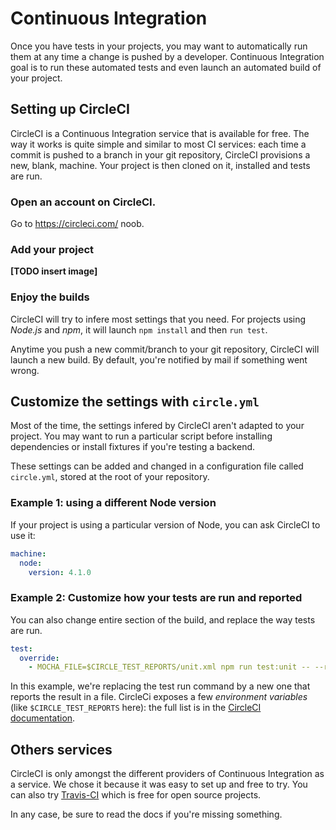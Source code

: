 # Continuous Integration

Once you have tests in your projects, you may want to automatically run them at any time a change is pushed by a developer. Continuous Integration goal is to run these automated tests and even launch an automated build of your project.

## Setting up CircleCI

CircleCI is a Continuous Integration service that is available for free. The way it works is quite simple and similar to most CI services: each time a commit is pushed to a branch in your git repository, CircleCI provisions a new, blank, machine. Your project is then cloned on it, installed and tests are run.

### Open an account on CircleCI.

Go to https://circleci.com/ noob.

### Add your project

**[TODO insert image]**

### Enjoy the builds

CircleCI will try to infere most settings that you need. For projects using *Node.js* and *npm*, it will launch `npm install` and then `run test`.

Anytime you push a new commit/branch to your git repository, CircleCI will launch a new build. By default, you're notified by mail if something went wrong.

## Customize the settings with `circle.yml`

Most of the time, the settings infered by CircleCI aren't adapted to your project. You may want to run a particular script before installing dependencies or install fixtures if you're testing a backend.  

These settings can be added and changed in a configuration file called `circle.yml`, stored at the root of your repository.

### Example 1: using a different Node version

If your project is using a particular version of Node, you can ask CircleCI to use it:

```yaml
machine:
  node:
    version: 4.1.0
```

### Example 2: Customize how your tests are run and reported

You can also change entire section of the build, and replace the way tests are run.

```yaml
test:
  override:
    - MOCHA_FILE=$CIRCLE_TEST_REPORTS/unit.xml npm run test:unit -- --reporter mocha-junit-reporter
```

In this example, we're replacing the test run command by a new one that reports the result in a file.
CircleCi exposes a few *environment variables* (like `$CIRCLE_TEST_REPORTS` here): the full list is in the [CircleCI documentation](https://circleci.com/docs).


## Others services

CircleCI is only amongst the different providers of Continuous Integration as a service. We chose it because it was easy to set up and free to try. You can also try [Travis-CI](https://travis-ci.org/) which is free for open source projects.

In any case, be sure to read the docs if you're missing something.